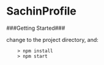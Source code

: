 # SachinProfile

###Getting Started###

change to the project directory, and:

```
	> npm install
	> npm start
```
